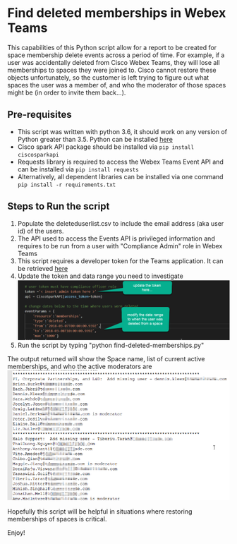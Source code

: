 # Find deleted memberships in Webex Teams

This capabilities of this Python script allow for a report to be created for space membership delete events across a period of time. For example, if a user was accidentally deleted from Cisco Webex Teams, they will lose all memberships to spaces they were joined to. Cisco cannot restore these objects unfortunately, so the customer is left trying to figure out what spaces the user was a member of, and who the moderator of those spaces might be (in order to invite them back...).

## Pre-requisites

- This script was written with python 3.6, it should work on any version of Python greater than 3.5. Python can be installed [here](https://www.python.org/downloads/)
- Cisco spark API package should be installed via `pip install ciscosparkapi`
- Requests library is required to access the Webex Teams Event API and can be installed via `pip install requests`
- Alternatively, all dependent libraries can be installed via one command `pip install -r requirements.txt`

## Steps to Run the script

1.  Populate the deleteduserlist.csv to include the email address (aka user id) of the users.
2.  The API used to access the Events API is privileged information and requires to be run from a user with "Compliance Admin" role in Webex Teams
3.  This script requires a developer token for the Teams application. It can be retrieved [here](https://developer.webex.com/getting-started.html)
4.  Update the token and data range you need to investigate
    ![alt text](/media/deleted-membership-modify-prerequisites.png "Script Prerequisites")
5.  Run the script by typing "python find-deleted-memberships.py"

The output returned will show the Space name, list of current active memberships, and who the active moderators are
![alt text](/media/deleted-membership-ouput.png "Script Output")

Hopefully this script will be helpful in situations where restoring memberships of spaces is critical.

Enjoy!
